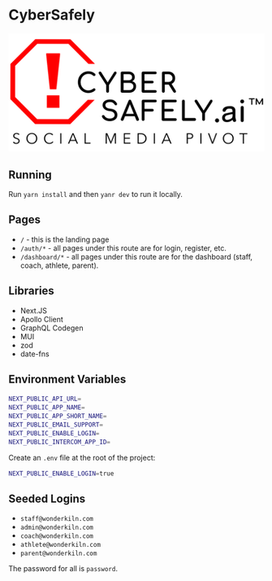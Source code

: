 # CyberSafely

![Logo](.github/logo-black.png)

## Running

Run `yarn install` and then `yanr dev` to run it locally.

## Pages

- `/` - this is the landing page
- `/auth/*` - all pages under this route are for login, register, etc.
- `/dashboard/*` - all pages under this route are for the dashboard (staff, coach, athlete, parent).

## Libraries

- Next.JS
- Apollo Client
- GraphQL Codegen
- MUI
- zod
- date-fns

## Environment Variables

```bash
NEXT_PUBLIC_API_URL=
NEXT_PUBLIC_APP_NAME=
NEXT_PUBLIC_APP_SHORT_NAME=
NEXT_PUBLIC_EMAIL_SUPPORT=
NEXT_PUBLIC_ENABLE_LOGIN=
NEXT_PUBLIC_INTERCOM_APP_ID=
```

Create an `.env` file at the root of the project:

```bash
NEXT_PUBLIC_ENABLE_LOGIN=true
```

## Seeded Logins

- `staff@wonderkiln.com`
- `admin@wonderkiln.com`
- `coach@wonderkiln.com`
- `athlete@wonderkiln.com`
- `parent@wonderkiln.com`

The password for all is `password`.
